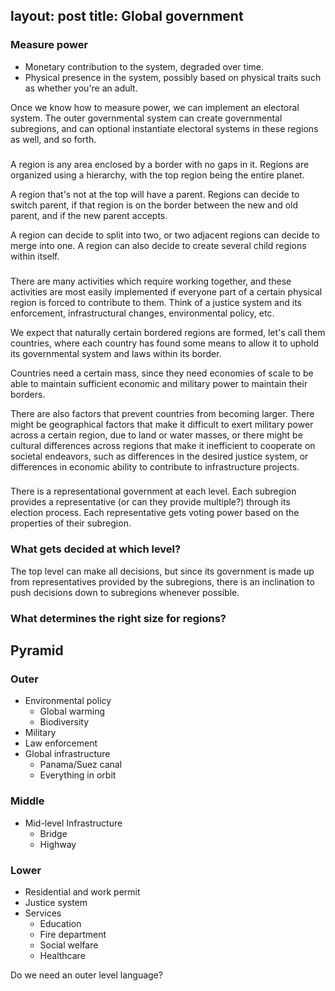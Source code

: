 layout: post
title: Global government
---

### Measure power

- Monetary contribution to the system, degraded over time.
- Physical presence in the system, possibly based on physical traits such as whether you're an adult.

Once we know how to measure power, we can implement an electoral system. The outer governmental system can create governmental subregions, and can optional instantiate electoral systems in these regions as well, and so forth.


###

A region is any area enclosed by a border with no gaps in it. Regions are organized using a hierarchy, with the top region being the entire planet.

A region that's not at the top will have a parent. Regions can decide to switch parent, if that region is on the border between the new and old parent, and if the new parent accepts.

A region can decide to split into two, or two adjacent regions can decide to merge into one. A region can also decide to create several child regions within itself.

###

There are many activities which require working together, and these activities are most easily implemented if everyone part of a certain physical region is forced to contribute to them. Think of a justice system and its enforcement, infrastructural changes, environmental policy, etc.

We expect that naturally certain bordered regions are formed, let's call them countries, where each country has found some means to allow it to uphold its governmental system and laws within its border.

Countries need a certain mass, since they need economies of scale to be able to maintain sufficient economic and military power to maintain their borders.

There are also factors that prevent countries from becoming larger. There might be geographical factors that make it difficult to exert military power across a certain region, due to land or water masses, or there might be cultural differences across regions that make it inefficient to cooperate on societal endeavors, such as differences in the desired justice system, or differences in economic ability to contribute to infrastructure projects.

###

There is a representational government at each level. Each subregion provides a representative (or can they provide multiple?) through its election process. Each representative gets voting power based on the properties of their subregion.

### What gets decided at which level?

The top level can make all decisions, but since its government is made up from representatives provided by the subregions, there is an inclination to push decisions down to subregions whenever possible.

### What determines the right size for regions?
 

## Pyramid

### Outer
- Environmental policy
  - Global warming
  - Biodiversity
- Military
- Law enforcement
- Global infrastructure
  - Panama/Suez canal
  - Everything in orbit

### Middle
- Mid-level Infrastructure
  - Bridge
  - Highway 

### Lower
- Residential and work permit
- Justice system
- Services
  - Education
  - Fire department
  - Social welfare
  - Healthcare

Do we need an outer level language?